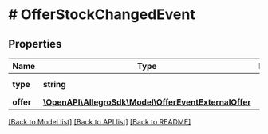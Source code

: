 # # OfferStockChangedEvent

## Properties

Name | Type | Description | Notes
------------ | ------------- | ------------- | -------------
**type** | **string** |  | [default to 'OFFER_STOCK_CHANGED']
**offer** | [**\OpenAPI\AllegroSdk\Model\OfferEventExternalOffer**](OfferEventExternalOffer.md) |  |

[[Back to Model list]](../../README.md#models) [[Back to API list]](../../README.md#endpoints) [[Back to README]](../../README.md)
